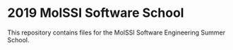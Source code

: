# 2019 MolSSI Software School

This repository contains files for the MolSSI Software Engineering Summer School.